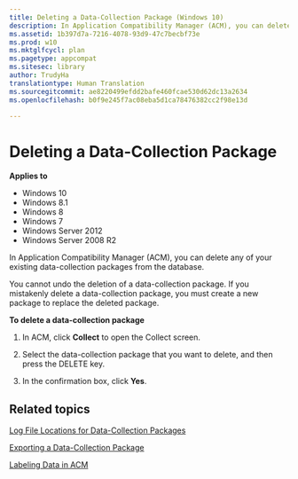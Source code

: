 ```yaml
---
title: Deleting a Data-Collection Package (Windows 10)
description: In Application Compatibility Manager (ACM), you can delete any of your existing data-collection packages from the database.
ms.assetid: 1b397d7a-7216-4078-93d9-47c7becbf73e
ms.prod: w10
ms.mktglfcycl: plan
ms.pagetype: appcompat
ms.sitesec: library
author: TrudyHa
translationtype: Human Translation
ms.sourcegitcommit: ae8220499efdd2bafe460fcae530d62dc13a2634
ms.openlocfilehash: b0f9e245f7ac08eba5d1ca78476382cc2f98e13d

---
```


# Deleting a Data-Collection Package


**Applies to**

-   Windows 10
-   Windows 8.1
-   Windows 8
-   Windows 7
-   Windows Server 2012
-   Windows Server 2008 R2

In Application Compatibility Manager (ACM), you can delete any of your existing data-collection packages from the database.

You cannot undo the deletion of a data-collection package. If you mistakenly delete a data-collection package, you must create a new package to replace the deleted package.

**To delete a data-collection package**

1.  In ACM, click **Collect** to open the Collect screen.

2.  Select the data-collection package that you want to delete, and then press the DELETE key.

3.  In the confirmation box, click **Yes**.

## Related topics


[Log File Locations for Data-Collection Packages](log-file-locations-for-data-collection-packages.md)

[Exporting a Data-Collection Package](exporting-a-data-collection-package.md)

[Labeling Data in ACM](labeling-data-in-acm.md)

 

 








<!--HONumber=Jun16_HO4-->


